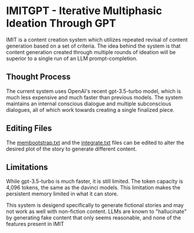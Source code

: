 # IMITGPT - Iterative Multiphasic Ideation Through GPT

IMIT is a content creation system which utilizes repeated revisal of content generation based on a set of criteria. The idea behind the system is that content generation created through multiple rounds of ideation will be superior to a single run of an LLM prompt-completion.

## Thought Process

The current system uses OpenAI's recent gpt-3.5-turbo model, which is much less expensive and much faster than previous models. The system maintains an internal conscious dialogue and multiple subconscious dialogues, all of which work towards creating a single finalized piece.

## Editing Files

The [membootstrap.txt](prompts/membootstrap.txt) and the [integrate.txt](prompts/internal/integrate.txt) files can be edited to alter the desired plot of the story to generate different content.

## Limitations

While gpt-3.5-turbo is much faster, it is still limited. The token capacity is 4,096 tokens, the same as the davinci models. This limitation makes the persistent memory limited in what it can store.

This system is desigend specifically to generate fictional stories and may not work as well with non-fiction content. LLMs are known to "hallucinate" by generating fake content that only seems reasonable, and none of the features present in IMIT  
